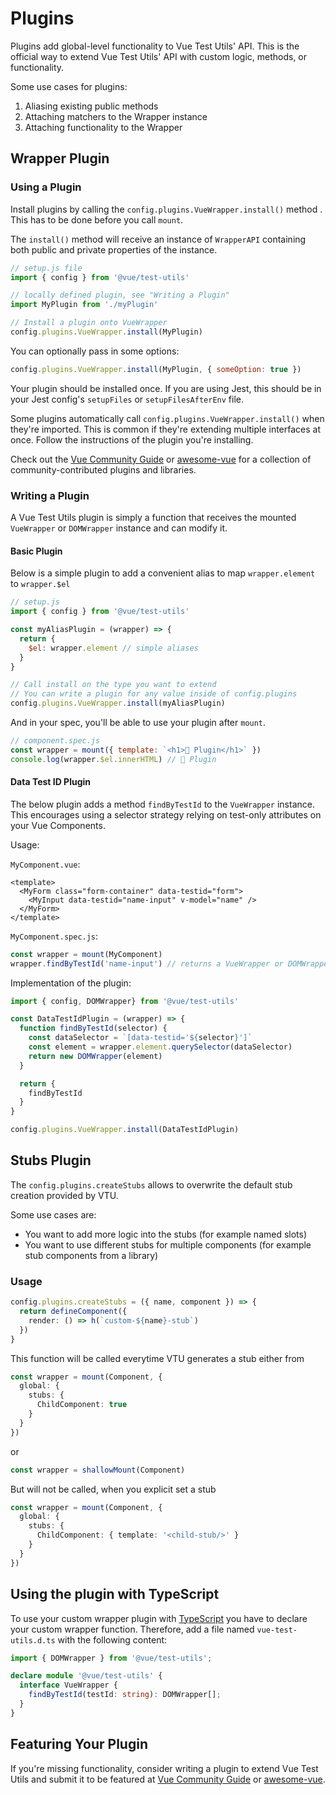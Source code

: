 # Plugins

Plugins add global-level functionality to Vue Test Utils' API. This is the
official way to extend Vue Test Utils' API with custom logic, methods, or
functionality.

Some use cases for plugins:

1. Aliasing existing public methods
2. Attaching matchers to the Wrapper instance
3. Attaching functionality to the Wrapper

## Wrapper Plugin

### Using a Plugin

Install plugins by calling the `config.plugins.VueWrapper.install()` method
. This has to be done before you call `mount`.

The `install()` method will receive an instance of `WrapperAPI` containing both
public and private properties of the instance.

```js
// setup.js file
import { config } from '@vue/test-utils'

// locally defined plugin, see "Writing a Plugin"
import MyPlugin from './myPlugin'

// Install a plugin onto VueWrapper
config.plugins.VueWrapper.install(MyPlugin)
```

You can optionally pass in some options:

```js
config.plugins.VueWrapper.install(MyPlugin, { someOption: true })
```

Your plugin should be installed once. If you are using Jest, this should be in your Jest config's `setupFiles` or `setupFilesAfterEnv` file.

Some plugins automatically call `config.plugins.VueWrapper.install()` when
they're imported. This is common if they're extending multiple interfaces at
once. Follow the instructions of the plugin you're installing.

Check out the [Vue Community Guide](https://vue-community.org/guide/ecosystem/testing.html) or [awesome-vue](https://github.com/vuejs/awesome-vue#test) for a collection of community-contributed plugins and libraries.

### Writing a Plugin

A Vue Test Utils plugin is simply a function that receives the mounted
`VueWrapper` or `DOMWrapper` instance and can modify it.

#### Basic Plugin

Below is a simple plugin to add a convenient alias to map `wrapper.element` to `wrapper.$el`

```js
// setup.js
import { config } from '@vue/test-utils'

const myAliasPlugin = (wrapper) => {
  return {
    $el: wrapper.element // simple aliases
  }
}

// Call install on the type you want to extend
// You can write a plugin for any value inside of config.plugins
config.plugins.VueWrapper.install(myAliasPlugin)
```

And in your spec, you'll be able to use your plugin after `mount`.

```js
// component.spec.js
const wrapper = mount({ template: `<h1>🔌 Plugin</h1>` })
console.log(wrapper.$el.innerHTML) // 🔌 Plugin
```

#### Data Test ID Plugin

The below plugin adds a method `findByTestId` to the `VueWrapper` instance. This encourages using a selector strategy relying on test-only attributes on your Vue Components.

Usage:

`MyComponent.vue`:

```vue
<template>
  <MyForm class="form-container" data-testid="form">
    <MyInput data-testid="name-input" v-model="name" />
  </MyForm>
</template>
```

`MyComponent.spec.js`:

```js
const wrapper = mount(MyComponent)
wrapper.findByTestId('name-input') // returns a VueWrapper or DOMWrapper
```

Implementation of the plugin:

```js
import { config, DOMWrapper} from '@vue/test-utils'

const DataTestIdPlugin = (wrapper) => {
  function findByTestId(selector) {
    const dataSelector = `[data-testid='${selector}']`
    const element = wrapper.element.querySelector(dataSelector)
    return new DOMWrapper(element)
  }

  return {
    findByTestId
  }
}

config.plugins.VueWrapper.install(DataTestIdPlugin)
```

## Stubs Plugin

The `config.plugins.createStubs` allows to overwrite the default stub creation provided by VTU.

Some use cases are:
* You want to add more logic into the stubs (for example named slots)
* You want to use different stubs for multiple components (for example stub components from a library)

### Usage

```typescript
config.plugins.createStubs = ({ name, component }) => {
  return defineComponent({
    render: () => h(`custom-${name}-stub`)
  })
}
```

This function will be called everytime VTU generates a stub either from
```typescript
const wrapper = mount(Component, {
  global: {
    stubs: {
      ChildComponent: true
    }
  }
})
```
or 
```typescript
const wrapper = shallowMount(Component)
```

But will not be called, when you explicit set a stub
```typescript
const wrapper = mount(Component, {
  global: {
    stubs: {
      ChildComponent: { template: '<child-stub/>' }
    }
  }
})
```

## Using the plugin with TypeScript

To use your custom wrapper plugin with [TypeScript](https://www.typescriptlang.org/) you have to declare your custom wrapper function. Therefore, add a file named `vue-test-utils.d.ts` with the following content:
```typescript
import { DOMWrapper } from '@vue/test-utils';

declare module '@vue/test-utils' {
  interface VueWrapper {
    findByTestId(testId: string): DOMWrapper[];
  }
}
```

## Featuring Your Plugin

If you're missing functionality, consider writing a plugin to extend Vue Test
Utils and submit it to be featured at [Vue Community Guide](https://vue-community.org/guide/ecosystem/testing.html) or [awesome-vue](https://github.com/vuejs/awesome-vue#test).

